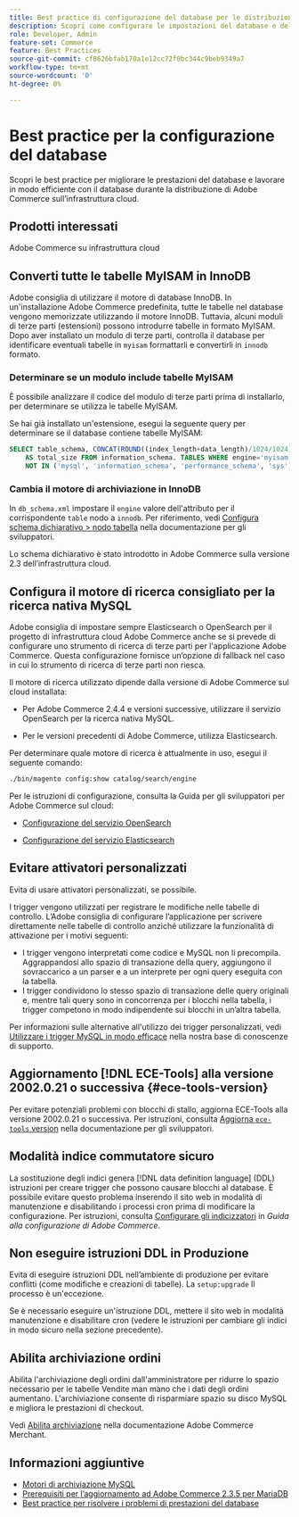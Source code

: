 ```yaml
---
title: Best practice di configurazione del database per le distribuzioni cloud
description: Scopri come configurare le impostazioni del database e delle applicazioni per migliorare le prestazioni durante la distribuzione di Adobe Commerce sull’infrastruttura cloud.
role: Developer, Admin
feature-set: Commerce
feature: Best Practices
source-git-commit: cf8626bfab170a1e12cc72f0bc344c9beb9349a7
workflow-type: tm+mt
source-wordcount: '0'
ht-degree: 0%

---
```


# Best practice per la configurazione del database

Scopri le best practice per migliorare le prestazioni del database e lavorare in modo efficiente con il database durante la distribuzione di Adobe Commerce sull’infrastruttura cloud.

## Prodotti interessati

Adobe Commerce su infrastruttura cloud

## Converti tutte le tabelle MyISAM in InnoDB

Adobe consiglia di utilizzare il motore di database InnoDB. In un&#39;installazione Adobe Commerce predefinita, tutte le tabelle nel database vengono memorizzate utilizzando il motore InnoDB. Tuttavia, alcuni moduli di terze parti (estensioni) possono introdurre tabelle in formato MyISAM. Dopo aver installato un modulo di terze parti, controlla il database per identificare eventuali tabelle in `myisam` formattarli e convertirli in `innodb` formato.

### Determinare se un modulo include tabelle MyISAM

È possibile analizzare il codice del modulo di terze parti prima di installarlo, per determinare se utilizza le tabelle MyISAM.

Se hai già installato un&#39;estensione, esegui la seguente query per determinare se il database contiene tabelle MyISAM:

```sql
SELECT table_schema, CONCAT(ROUND((index_length+data_length)/1024/1024),'MB')
    AS total_size FROM information_schema. TABLES WHERE engine='myisam' AND table_schema
    NOT IN ('mysql', 'information_schema', 'performance_schema', 'sys');
```

### Cambia il motore di archiviazione in InnoDB

In `db_schema.xml` impostare il `engine` valore dell&#39;attributo per il corrispondente `table` nodo a `innodb`. Per riferimento, vedi [Configura schema dichiarativo > nodo tabella](https://developer.adobe.com/commerce/php/development/components/declarative-schema/configuration/) nella documentazione per gli sviluppatori.

Lo schema dichiarativo è stato introdotto in Adobe Commerce sulla versione 2.3 dell’infrastruttura cloud.

## Configura il motore di ricerca consigliato per la ricerca nativa MySQL

Adobe consiglia di impostare sempre Elasticsearch o OpenSearch per il progetto di infrastruttura cloud Adobe Commerce anche se si prevede di configurare uno strumento di ricerca di terze parti per l&#39;applicazione Adobe Commerce. Questa configurazione fornisce un’opzione di fallback nel caso in cui lo strumento di ricerca di terze parti non riesca.

Il motore di ricerca utilizzato dipende dalla versione di Adobe Commerce sul cloud installata:

- Per Adobe Commerce 2.4.4 e versioni successive, utilizzare il servizio OpenSearch per la ricerca nativa MySQL.

- Per le versioni precedenti di Adobe Commerce, utilizza Elasticsearch.

Per determinare quale motore di ricerca è attualmente in uso, esegui il seguente comando:

```bash
./bin/magento config:show catalog/search/engine
```

Per le istruzioni di configurazione, consulta la Guida per gli sviluppatori per Adobe Commerce sul cloud:

- [Configurazione del servizio OpenSearch](https://devdocs.magento.com/cloud/project/services-opensearch.html)

- [Configurazione del servizio Elasticsearch](https://devdocs.magento.com/cloud/project/services-elastic.html)

## Evitare attivatori personalizzati

Evita di usare attivatori personalizzati, se possibile.

I trigger vengono utilizzati per registrare le modifiche nelle tabelle di controllo. L’Adobe consiglia di configurare l’applicazione per scrivere direttamente nelle tabelle di controllo anziché utilizzare la funzionalità di attivazione per i motivi seguenti:

- I trigger vengono interpretati come codice e MySQL non li precompila. Aggrappandosi allo spazio di transazione della query, aggiungono il sovraccarico a un parser e a un interprete per ogni query eseguita con la tabella.
- I trigger condividono lo stesso spazio di transazione delle query originali e, mentre tali query sono in concorrenza per i blocchi nella tabella, i trigger competono in modo indipendente sui blocchi in un’altra tabella.

Per informazioni sulle alternative all&#39;utilizzo dei trigger personalizzati, vedi [Utilizzare i trigger MySQL in modo efficace](mysql-triggers-usage.md) nella nostra base di conoscenze di supporto.

## Aggiornamento [!DNL ECE-Tools] alla versione 2002.0.21 o successiva {#ece-tools-version}

Per evitare potenziali problemi con blocchi di stallo, aggiorna ECE-Tools alla versione 2002.0.21 o successiva. Per istruzioni, consulta [Aggiorna `ece-tools` version](https://devdocs.magento.com/cloud/project/ece-tools-update.html) nella documentazione per gli sviluppatori.

## Modalità indice commutatore sicuro

<!--This best practice might belong in the Maintenance phase. Database lock prevention might be consolidated under a single heading-->

La sostituzione degli indici genera [!DNL data definition language] (DDL) istruzioni per creare trigger che possono causare blocchi al database. È possibile evitare questo problema inserendo il sito web in modalità di manutenzione e disabilitando i processi cron prima di modificare la configurazione.
Per istruzioni, consulta [Configurare gli indicizzatori](https://experienceleague.adobe.com/docs/commerce-operations/configuration-guide/cli/manage-indexers.html#configure-indexers-1) in *Guida alla configurazione di Adobe Commerce*.

## Non eseguire istruzioni DDL in Produzione

Evita di eseguire istruzioni DDL nell’ambiente di produzione per evitare conflitti (come modifiche e creazioni di tabelle). La `setup:upgrade` Il processo è un&#39;eccezione.

Se è necessario eseguire un&#39;istruzione DDL, mettere il sito web in modalità manutenzione e disabilitare cron (vedere le istruzioni per cambiare gli indici in modo sicuro nella sezione precedente).

## Abilita archiviazione ordini

Abilita l&#39;archiviazione degli ordini dall&#39;amministratore per ridurre lo spazio necessario per le tabelle Vendite man mano che i dati degli ordini aumentano. L&#39;archiviazione consente di risparmiare spazio su disco MySQL e migliora le prestazioni di checkout.

Vedi [Abilita archiviazione](https://experienceleague.adobe.com/docs/commerce-admin/stores-sales/order-management/orders/order-archive.html) nella documentazione Adobe Commerce Merchant.

## Informazioni aggiuntive

- [Motori di archiviazione MySQL](https://dev.mysql.com/doc/refman/8.0/en/storage-engines.html)
- [Prerequisiti per l’aggiornamento ad Adobe Commerce 2.3.5 per MariaDB](../maintenance/commerce-235-upgrade-prerequisites-mariadb.md)
- [Best practice per risolvere i problemi di prestazioni del database](../maintenance/resolve-database-performance-issues.md)
